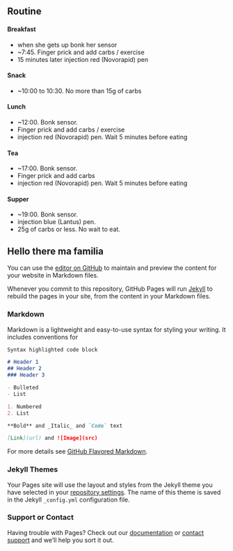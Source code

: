 ## Routine
#### Breakfast
- when she gets up bonk her sensor
- ~7:45. Finger prick and add carbs / exercise
- 15 minutes later injection red (Novorapid) pen
#### Snack
- ~10:00 to 10:30. No more than 15g of carbs
#### Lunch
- ~12:00. Bonk sensor.
- Finger prick and add carbs / exercise
- injection red (Novorapid) pen. Wait 5 minutes before eating
#### Tea
- ~17:00. Bonk sensor.
- Finger prick and add carbs
- injection red (Novorapid) pen. Wait 5 minutes before eating
#### Supper
- ~19:00. Bonk sensor.
- injection blue (Lantus) pen.
- 25g of carbs or less. No wait to eat.

## Hello there ma familia

You can use the [editor on GitHub](https://github.com/Richard-Taylor23/TheaProcess/edit/gh-pages/index.md) to maintain and preview the content for your website in Markdown files.

Whenever you commit to this repository, GitHub Pages will run [Jekyll](https://jekyllrb.com/) to rebuild the pages in your site, from the content in your Markdown files.

### Markdown

Markdown is a lightweight and easy-to-use syntax for styling your writing. It includes conventions for

```markdown
Syntax highlighted code block

# Header 1
## Header 2
### Header 3

- Bulleted
- List

1. Numbered
2. List

**Bold** and _Italic_ and `Code` text

[Link](url) and ![Image](src)
```

For more details see [GitHub Flavored Markdown](https://guides.github.com/features/mastering-markdown/).

### Jekyll Themes

Your Pages site will use the layout and styles from the Jekyll theme you have selected in your [repository settings](https://github.com/Richard-Taylor23/TheaProcess/settings/pages). The name of this theme is saved in the Jekyll `_config.yml` configuration file.

### Support or Contact

Having trouble with Pages? Check out our [documentation](https://docs.github.com/categories/github-pages-basics/) or [contact support](https://support.github.com/contact) and we’ll help you sort it out.
